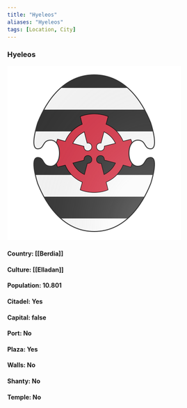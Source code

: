 ```yaml
---
title: "Hyeleos"
aliases: "Hyeleos"
tags: [Location, City]
---
```

### Hyeleos
![](attachment/ec5c5d6d57a19c0356fd6876ba88ea02.svg)

#### Country: [[Berdia]]

#### Culture: [[Elladan]]

#### Population: 10.801

#### Citadel: Yes

#### Capital: false

#### Port: No

#### Plaza: Yes

#### Walls: No

#### Shanty: No

#### Temple: No

